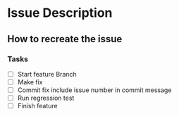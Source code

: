 # Issue Description

## How to recreate the issue

### Tasks
- [ ] Start feature Branch
- [ ] Make fix
- [ ] Commit fix include issue number in commit message
- [ ] Run regression test
- [ ] Finish feature
